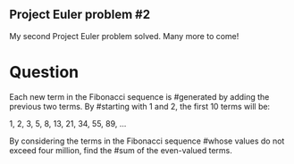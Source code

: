 ## Project Euler problem #2

My second Project Euler problem solved. Many more to come!

# Question
Each new term in the Fibonacci sequence is #generated by adding the previous two terms. By #starting with 1 and 2, the first 10 terms will be:

1, 2, 3, 5, 8, 13, 21, 34, 55, 89, ...

By considering the terms in the Fibonacci sequence #whose values do not exceed four million, find the #sum of the even-valued terms.
